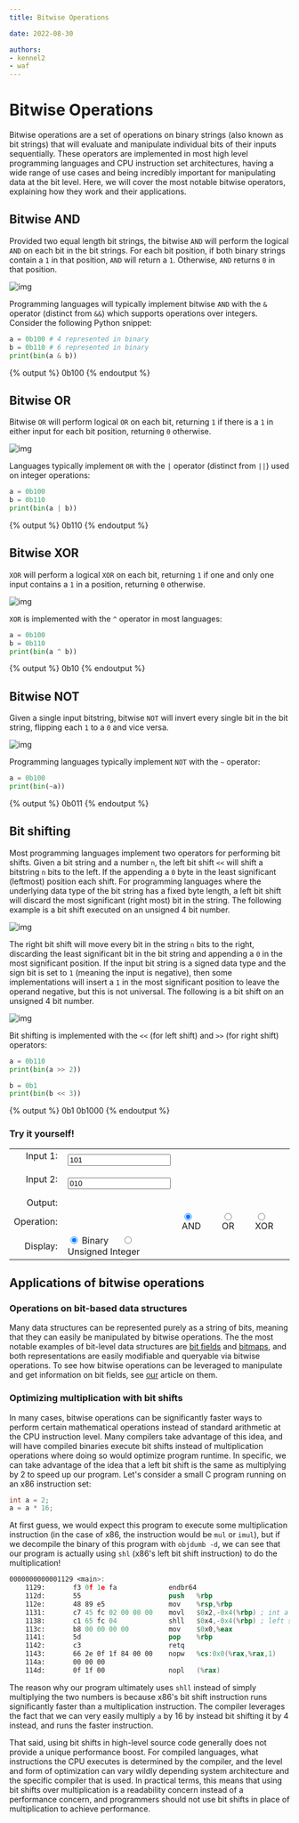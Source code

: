 ```yaml
---
title: Bitwise Operations

date: 2022-08-30

authors:
- kennel2
- waf
---
```


# Bitwise Operations

Bitwise operations are a set of operations on binary strings (also known as bit strings) that will evaluate and manipulate individual bits of their inputs sequentially. These operators are implemented in most high level programming languages and CPU instruction set architectures, having a wide range of use cases and being incredibly important for manipulating data at the bit level. Here, we will cover the most notable bitwise operators, explaining how they work and their applications.

## Bitwise AND

Provided two equal length bit strings, the bitwise `AND` will perform the logical `AND` on each bit in the bit strings. For each bit position, if both binary strings contain a `1` in that position, `AND` will return a `1`. Otherwise, `AND` returns `0` in that position.

![img](../static/bitwise-operations/AND.gif)

Programming languages will typically implement bitwise `AND` with the `&` operator (distinct from `&&`) which supports operations over integers. Consider the following Python snippet:

```python
a = 0b100 # 4 represented in binary
b = 0b110 # 6 represented in binary
print(bin(a & b))
```
{% output %}
0b100
{% endoutput %}


## Bitwise OR

Bitwise `OR` will perform logical `OR` on each bit, returning `1` if there is a `1` in either input for each bit position, returning `0` otherwise.

![img](../static/bitwise-operations/OR.gif)

Languages typically implement `OR` with the `|` operator (distinct from `||`) used on integer operations:

```python
a = 0b100
b = 0b110
print(bin(a | b))
```
{% output %}
0b110
{% endoutput %}


## Bitwise XOR

`XOR` will perform a logical `XOR` on each bit, returning `1` if one and only one input contains a `1` in a position, returning `0` otherwise.

![img](../static/bitwise-operations/XOR.gif)

`XOR` is implemented with the `^` operator in most languages:

```python
a = 0b100
b = 0b110
print(bin(a ^ b))
```
{% output %}
0b10
{% endoutput %}


## Bitwise NOT

Given a single input bitstring, bitwise `NOT` will invert every single bit in the bit string, flipping each `1` to a `0` and vice versa.

![img](../static/bitwise-operations/NOT.gif)

Programming languages typically implement `NOT` with the `~` operator:

```python
a = 0b100
print(bin(~a))
```
{% output %}
0b011
{% endoutput %}


## Bit shifting

Most programming languages implement two operators for performing bit shifts. Given a bit string and a number `n`, the left bit shift `<<` will shift a bitstring `n` bits to the left. If the appending a `0` byte in the least significant (leftmost) position each shift. For programming languages where the underlying data type of the bit string has a fixed byte length, a left bit shift will discard the most significant (right most) bit in the string. The following example is a bit shift executed on an unsigned 4 bit number.

![img](../static/bitwise-operations/leftshift.gif)

The right bit shift will move every bit in the string `n` bits to the right, discarding the least significant bit in the bit string and appending a `0` in the most significant position. If the input bit string is a signed data type and the sign bit is set to `1` (meaning the input is negative), then some implementations will insert a `1` in the most significant position to leave the operand negative, but this is not universal. The following is a bit shift on an unsigned 4 bit number.

![img](../static/bitwise-operations/rightshift.gif)

Bit shifting is implemented with the `<<` (for left shift) and `>>` (for right shift) operators:

```python
a = 0b110
print(bin(a >> 2))

b = 0b1
print(bin(b << 3))
```
{% output %}
0b1
0b1000
{% endoutput %}

### Try it yourself!

<script>
let pad_binstring = (str, padding_amt) => {
  var s = str;
  for (let i = 0; i < padding_amt; i++) {
    s = '0' + str;
  }
  return s;
}

let calculate_bitwise_op = () => {
  var binStr1 = document.getElementById('input_1').value;
  var binStr2 = document.getElementById('input_2').value;
  binStr1 = binStr1 ? binStr1 : '0';
  binStr2 = binStr2 ? binStr2 : '0';
  let displayFormat = document.querySelector('input[name="display_format"]:checked').value
  let operation = document.querySelector('input[name="operation"]:checked').value
  let binInt1 = parseInt(binStr1, 2);
  let binInt2 = parseInt(binStr2, 2);

  var result;
  switch(operation) {
    case 'AND':
      result = binInt1 & binInt2;
      break;
    case 'OR':
      result = binInt1 | binInt2;
      break;
    case 'NOT':
      result = ~binInt1;
      break;
    case 'XOR':
      result = binInt1 ^ binInt2;
      break;
    case '<<':
      result = binInt1 << binInt2;
      break;
    case '>>':
      result = binInt1 >> binInt2;
      break;
  }

  switch(displayFormat) {
    case 'binstring':
      if (result < 0) result *= -1;
      document.getElementById('output').innerHTML = result.toString(2);
      break;
    case 'unsignedint':
      if (result < 0) result *= -1;
      document.getElementById('output').innerHTML = result;
      break;
  }
}
</script>

<table>
  <tr>
    <td style="text-align: right; padding-right: 10px; padding-bottom:20px;"><label for="input_code_point">Input 1:</label></td>
    <td><input type="text" value="101" id="input_1" oninput="calculate_bitwise_op();"></td>
  </tr>
  <tr>
  </tr>
  <tr>
    <td style="text-align: right; padding-right: 10px; padding-bottom:20px;"><label for="input_2">Input 2:</label></td>
    <td><input type="text" value="010" id="input_2" oninput="calculate_bitwise_op();"></td>
  </tr>
  <tr>
    <td style="text-align: right; padding-right: 10px;">Output:</td>
    <td><span id="output"><abbr title="Output"></abbr> </span></td>
  </tr>
  <tr>
    <td style="text-align: right; padding-right: 10px;">Operation:</td>
    <td>
      <td><input type="radio" name="operation" id="operation_AND" value="AND" checked onchange="calculate_bitwise_op();"><label for="operation_AND" style="padding-right: 20px">AND</label>
      <td><input type="radio" name="operation" id="operation_OR" value="OR" onchange="calculate_bitwise_op();"><label for="operation_OR" style="padding-right: 20px">OR</label>
      <td><input type="radio" name="operation" id="operation_XOR" value="XOR" onchange="calculate_bitwise_op();"><label for="operation_XOR" style="padding-right: 20px">XOR</label>
    </td>
  </tr>
  <tr>
    <td style="text-align: right; padding-right: 10px;">Display:</td>
    <td>
      <input type="radio" name="display_format" id="display_format_binstring" value="binstring" checked onchange="calculate_bitwise_op();"> <label for="display_format_binstring" style="padding-right: 20px">Binary</label>
      <input type="radio" name="display_format" id="display_format_unsigned" value="unsigned" onchange="calculate_bitwise_op();"> <label for="display_format_unsigned">Unsigned Integer</label>
    </td>
  </tr>
</table>

## Applications of bitwise operations

### Operations on bit-based data structures

Many data structures can be represented purely as a string of bits, meaning that they can easily be manipulated by bitwise operations. The the most notable examples of bit-level data structures are [bit fields](https://en.wikipedia.org/wiki/Bit_field) and [bitmaps](https://en.wikipedia.org/wiki/Bitmap), and both representations are easily modifiable and queryable via bitwise operations. To see how bitwise operations can be leveraged to manipulate and get information on bit fields, see [our](../bitfields) article on them.

### Optimizing multiplication with bit shifts

In many cases, bitwise operations can be significantly faster ways to perform certain mathematical operations instead of standard arithmetic at the CPU instruction level. Many compilers take advantage of this idea, and will have compiled binaries execute bit shifts instead of multiplication operations where doing so would optimize program runtime. In specific, we can take advantage of the idea that a left bit shift is the same as multiplying by 2 to speed up our program. Let's consider a small C program running on an x86 instruction set:

```c
int a = 2;
a = a * 16;
```

At first guess, we would expect this program to execute some multiplication instruction (in the case of x86, the instruction would be `mul` or `imul`), but if we decompile the binary of this program with `objdumb -d`, we can see that our program is actually using `shl` (x86's left bit shift instruction) to do the multiplication!

```nasm
0000000000001129 <main>:
    1129:       f3 0f 1e fa             endbr64
    112d:       55                      push   %rbp
    112e:       48 89 e5                mov    %rsp,%rbp
    1131:       c7 45 fc 02 00 00 00    movl   $0x2,-0x4(%rbp) ; int a = 2 occurs here.
    1138:       c1 65 fc 04             shll   $0x4,-0x4(%rbp) ; left shift executed here!
    113c:       b8 00 00 00 00          mov    $0x0,%eax
    1141:       5d                      pop    %rbp
    1142:       c3                      retq
    1143:       66 2e 0f 1f 84 00 00    nopw   %cs:0x0(%rax,%rax,1)
    114a:       00 00 00
    114d:       0f 1f 00                nopl   (%rax)
```

The reason why our program ultimately uses `shll` instead of simply multiplying the two numbers is because x86's bit shift instruction runs significantly faster than a multiplication instruction. The compiler leverages the fact that we can very easily multiply `a` by 16 by instead bit shifting it by 4 instead, and runs the faster instruction.

That said, using bit shifts in high-level source code generally does not provide a unique performance boost. For compiled languages, what instructions the CPU executes is determined by the compiler, and the level and form of optimization can vary wildly depending system architecture and the specific compiler that is used. In practical terms, this means that using bit shifts over multiplication is a readability concern instead of a performance concern, and programmers should not use bit shifts in place of multiplication to achieve performance.
